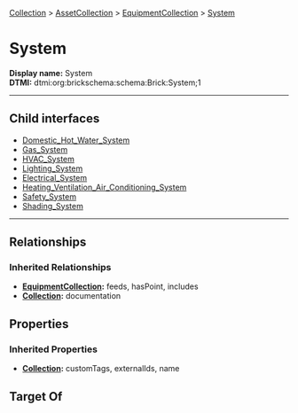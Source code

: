 [Collection](../../../Collection.md) > [AssetCollection](../../AssetCollection.md) > [EquipmentCollection](../EquipmentCollection.md) > [System](#)
# System

**Display name:** System<br />
**DTMI:** dtmi:org:brickschema:schema:Brick:System;1

---


## Child interfaces
* [Domestic_Hot_Water_System](Domestic_Hot_Water_System.md)
* [Gas_System](Gas_System.md)
* [HVAC_System](HVAC_System.md)
* [Lighting_System](Lighting_System.md)
* [Electrical_System](Electrical_System/Electrical_System.md)
* [Heating_Ventilation_Air_Conditioning_System](Heating_Ventilation_Air_Conditioning_System/Heating_Ventilation_Air_Conditioning_System.md)
* [Safety_System](Safety_System/Safety_System.md)
* [Shading_System](Shading_System/Shading_System.md)

---
## Relationships
### Inherited Relationships
* **[EquipmentCollection](../EquipmentCollection.md):** feeds, hasPoint, includes
* **[Collection](../../../Collection.md):** documentation
## Properties
### Inherited Properties
* **[Collection](../../../Collection.md):** customTags, externalIds, name
## Target Of
